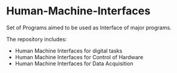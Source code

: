 # Human-Machine-Interfaces
Set of Programs aimed to be used as Interface of major programs. 

The repository includes:

 - Human Machine Interfaces for digital tasks
 - Human Machine Interfaces for Control of Hardware
 - Human Machine Interfaces for Data Acquisition
